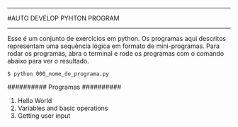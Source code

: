 ____
#AUTO DEVELOP PYHTON PROGRAM
____
Esse é um conjunto de exercícios em python. Os programas aqui descritos representam uma sequência lógica em formato de mini-programas. Para rodar os programas, abra o terminal e rode os programas com o comando abaixo para ver o resultado. 

```
$ python 000_nome_do_programa.py
```

##########
Programas
##########
001. Hello World
002. Variables and basic operations
003. Getting user input

